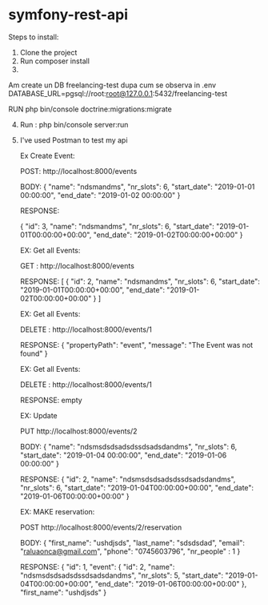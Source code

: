 # symfony-rest-api

Steps to install:

1. Clone the project
2. Run composer install
3. 
Am create un DB freelancing-test dupa cum se observa in .env
DATABASE_URL=pgsql://root:root@127.0.0.1:5432/freelancing-test

RUN php bin/console doctrine:migrations:migrate

4. Run : php bin/console server:run

5. I've used Postman to test my api

   Ex Create Event:
   
   POST: http://localhost:8000/events
   
   BODY: 
   {
        "name": "ndsmandms",
        "nr_slots": 6,
        "start_date": "2019-01-01 00:00:00",
        "end_date": "2019-01-02 00:00:00"
   }
         
   RESPONSE:
    
   {
       "id": 3,
       "name": "ndsmandms",
       "nr_slots": 6,
       "start_date": "2019-01-01T00:00:00+00:00",
       "end_date": "2019-01-02T00:00:00+00:00"
   }
   
   
   EX: Get all Events:
   
   GET : http://localhost:8000/events
   
   RESPONSE:
   [
       {
           "id": 2,
           "name": "ndsmandms",
           "nr_slots": 6,
           "start_date": "2019-01-01T00:00:00+00:00",
           "end_date": "2019-01-02T00:00:00+00:00"
       }
   ]
   
   EX: Get all Events:
      
   DELETE : http://localhost:8000/events/1
  
   RESPONSE:
   {
       "propertyPath": "event",
       "message": "The Event was not found"
   }
  
   EX: Get all Events:
   
   DELETE : http://localhost:8000/events/1
    
   RESPONSE: empty
   
   EX: Update
   
   PUT http://localhost:8000/events/2
   
   BODY:
   {
       "name": "ndsmsdsdsadsdssdsadsdandms",
       "nr_slots": 6,
       "start_date": "2019-01-04 00:00:00",
       "end_date": "2019-01-06 00:00:00"
   }
   
   RESPONSE:
   {
       "id": 2,
       "name": "ndsmsdsdsadsdssdsadsdandms",
       "nr_slots": 6,
       "start_date": "2019-01-04T00:00:00+00:00",
       "end_date": "2019-01-06T00:00:00+00:00"
   }
   
   EX: MAKE reservation:
   
   POST http://localhost:8000/events/2/reservation
   
   BODY:
   {
       "first_name": "ushdjsds",
       "last_name": "sdsdsdad",
       "email": "raluaonca@gmail.com",
       "phone": "0745603796",
       "nr_people" : 1
   }
   
   RESPONSE:
   {
       "id": 1,
       "event": {
           "id": 2,
           "name": "ndsmsdsdsadsdssdsadsdandms",
           "nr_slots": 5,
           "start_date": "2019-01-04T00:00:00+00:00",
           "end_date": "2019-01-06T00:00:00+00:00"
       },
       "first_name": "ushdjsds"
   }